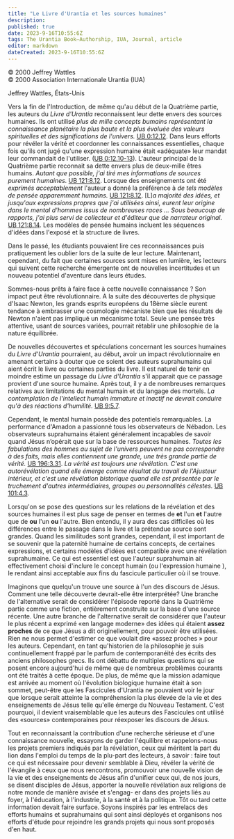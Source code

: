 ```yaml
---
title: "Le Livre d'Urantia et les sources humaines"
description: 
published: true
date: 2023-9-16T10:55:6Z
tags: The Urantia Book—Authorship, IUA, Journal, article
editor: markdown
dateCreated: 2023-9-16T10:55:6Z
---
```


<p class="v-card v-sheet theme--light grey lighten-3 px-2">© 2000 Jeffrey Wattles<br>© 2000 Association Internationale Urantia (IUA)</p>

Jeffrey Wattles, États-Unis


Vers la fin de l'Introduction, de même qu'au début de la Quatrième partie, les auteurs du _Livre d'Urantia_ reconnaissent leur dette envers des sources humaines. Ils ont utilisé _plus de mille concepts bumains représentant la connaissance planétaire la plus baute et la plus évoluée des valeurs spirituelles et des significations de l'univers._ [UB 0:12.12](/en/The_Urantia_Book/0#p12_12). Dans leurs efforts pour révéler la vérité et coordonner les connaissances essentielles, chaque fois qu'ils ont jugé qu'une expression humaine était «adéquate» leur mandat leur commandait de l'utiliser. ([UB 0:12.10-13](/en/The_Urantia_Book/0#p12_10)). L'auteur principal de la Quatrième partie reconnait sa dette envers plus de deux-mille êtres humains. _Autant que possible, j'ai tiré mes informations de sources purement humaines._ [UB 121:8.12](/en/The_Urantia_Book/121#p8_12). Lorsque des enseignements ont été _exprimés acceptablement_ l'auteur a donné la préférence à _de tels modèles de pensée apparemment humains._ [UB 121:8.12](/en/The_Urantia_Book/121#p8_12). [L]_a majorité des idées, et jusqu'aux expressions propres que j'ai utilisées ainsi, eurent leur origine dans le mental d'hommes issus de nombreuses races ... Sous beaucoup de rapports, j'ai plus servi de collecteur et d'éditeur que de narrateur original._ [UB 121:8.14](/en/The_Urantia_Book/121#p8_14). Les modèles de pensée humains incluent les séquences d'idées dans l'exposé et la structure de livres.

Dans le passé, les étudiants pouvaient lire ces reconnaissances puis pratiquement les oublier lors de la suite de leur lecture. Maintenant, cependant, du fait que certaines sources sont mises en lumière, les lecteurs qui suivent cette recherche émergente ont de nouvelles incertitudes et un nouveau potentiel d'aventure dans leurs études.

Sommes-nous prêts à faire face à cette nouvelle connaissance ? Son impact peut être révolutionnaire. A la suite des découvertes de physique d'Isaac Newton, les grands esprits européens du 18ème siècle eurent tendance à embrasser une cosmologie mécaniste bien que les résultats de Newton n'aient pas impliqué un mécanisme total. Seule une pensée très attentive, usant de sources variées, pourrait rétablir une philosophie de la nature équilibrée.

De nouvelles découvertes et spéculations concernant les sources humaines du _Livre d'Urantia_ pourraient, au début, avoir un impact révolutionnaire en amenant certains à douter que ce soient des auteurs suprahumains qui aient écrit le livre ou certaines parties du livre. Il est naturel de tenir en moindre estime un passage du _Livre d'Urantia_ s'il apparait que ce passage provient d'une source humaine. Après tout, il y a de nombreuses remarques relatives aux limitations du mental humain et du langage des mortels. _La contemplation de l'intellect humain immature et inactif ne devrait conduire qu'à des réactions d'humilité._ [UB 9:5.7](/en/The_Urantia_Book/9#p5_7).

Cependant, le mental humain possède des potentiels remarquables. La performance d'Amadon a passionné tous les observateurs de Nébadon. Les observateurs suprahumains étaient généralement incapables de savoir quand Jésus n’opérait que sur la base de ressources humaines. _Toutes les fabulations des hommes au sujet de l'univers peuvent ne pas correspondre à des faits, mais elles contiennent une grande, une très grande partie de vérité._ [UB 196:3.31](/en/The_Urantia_Book/196#p3_31). _La vérité est toujours une révélation. C'est une autorévélation quand elle émerge comme résultat du travail de l'Ajusteur intérieur, et c'est une révélation bistorique quand elle est présentée par le truchement d'autres intermédiaires, groupes ou personnalités célestes._ [UB 101:4.3](/en/The_Urantia_Book/101#p4_3).

Lorsqu'on se pose des questions sur les relations de la révélation et des sources humaines il est plus sage de penser en termes de **et** l'un **et** l'autre que de **ou** l'un **ou** l'autre. Bien entendu, il y aura des cas difficiles où les différences entre le passage dans le livre et la prétendue source sont grandes. Quand les similitudes sont grandes, cependant, il est important de se souvenir que la paternité humaine de certains concepts, de certaines expressions, et certains modèles d'idées est compatible avec une révélation suprahumaine. Ce qui est essentiel est que l'auteur suprahumain ait effectivement choisi d'inclure le concept humain (ou l'expression humaine ), le rendant ainsi acceptable aux fins du fascicule particulier où il se trouve.

Imaginons que quelqu'un trouve une source à l'un des discours de Jésus. Comment une telle découverte devrait-elle être interprétée? Une branche de l'alternative serait de considérer l'épisode reporté dans la Quatrième partie comme une fiction, entièrement construite sur la base d'une source récente. Une autre branche de l'alternative serait de considérer que l'auteur le plus récent a exprimé «en langage moderne» des idées qui étaient **assez proches** de ce que Jésus a dit originellement, pour pouvoir être utilisées. Rien ne nous permet d'estimer ce que voulait dire «assez proches » pour les auteurs. Cependant, en tant qu'historien de la philosophie je suis continuellement frappé par le parfum de contemporanéité des écrits des anciens philosophes grecs. Ils ont débattu de multiples questions qui se posent encore aujourd'hui de même que de nombreux problèmes courants ont été traités à cette époque. De plus, de même que la mission adamique est arrivée au moment où l'évolution biologique humaine était à son sommet, peut-être que les Fascicules d'Urantia ne pouvaient voir le jour que lorsque serait atteinte la compréhension la plus élevée de la vie et des enseignements de Jésus telle qu'elle émerge du Nouveau Testament. C'est pourquoi, il devient vraisemblable que les auteurs des Fascicules ont utilisé des «sources» contemporaines pour réexposer les discours de Jésus.

Tout en reconnaissant la contribution d'une recherche sérieuse et d'une connaissance nouvelle, essayons de garder l'équilibre et rappelons-nous les projets premiers indiqués par la révélation, ceux qui méritent la part du lion dans l'emploi du temps de la plu-part des lecteurs, à savoir : faire tout ce qui est nécessaire pour devenir semblable à Dieu, révéler la vérité de l'évangile à ceux que nous rencontrons, promouvoir une nouvelle vision de la vie et des enseignements de Jésus afin d'unifier ceux qui, de nos jours, se disent disciples de Jésus, apporter la nouvelle révélation aux religions de notre monde de manière avisée et s'engag- er dans des projets liés au foyer, à l'éducation, à l'industrie, à la santé et à la politique. Tôt ou tard cette information devait faire surface. Soyons inspirés par les entrelacs des efforts humains et suprahumains qui sont ainsi déployés et organisons nos efforts d'étude pour rejoindre les grands projets qui nous sont proposés d'en haut.